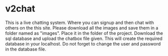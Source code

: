 # v2chat
This is a live chatting system. Where you can signup and then chat with others on the this site.
Please download all the images and save them in a folder named as "images". Place it in the folder of the project.
Download the sql database and upload the chatbox file given. This will create the required database in your localhost. 
Do not forget to change the user and password in the database file.
